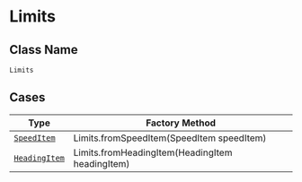 
# Limits

## Class Name

`Limits`

## Cases

| Type | Factory Method |
|  --- | --- |
| [`SpeedItem`](../../../doc/models/speed-item.md) | Limits.fromSpeedItem(SpeedItem speedItem) |
| [`HeadingItem`](../../../doc/models/heading-item.md) | Limits.fromHeadingItem(HeadingItem headingItem) |

